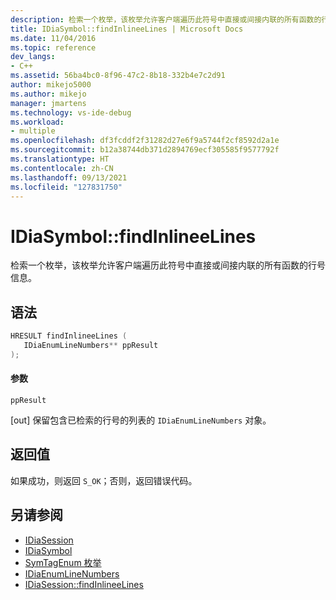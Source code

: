 ```yaml
---
description: 检索一个枚举，该枚举允许客户端遍历此符号中直接或间接内联的所有函数的行号信息。
title: IDiaSymbol::findInlineeLines | Microsoft Docs
ms.date: 11/04/2016
ms.topic: reference
dev_langs:
- C++
ms.assetid: 56ba4bc0-8f96-47c2-8b18-332b4e7c2d91
author: mikejo5000
ms.author: mikejo
manager: jmartens
ms.technology: vs-ide-debug
ms.workload:
- multiple
ms.openlocfilehash: df3fcddf2f31282d27e6f9a5744f2cf8592d2a1e
ms.sourcegitcommit: b12a38744db371d2894769ecf305585f9577792f
ms.translationtype: HT
ms.contentlocale: zh-CN
ms.lasthandoff: 09/13/2021
ms.locfileid: "127831750"
---
```

# <a name="idiasymbolfindinlineelines"></a>IDiaSymbol::findInlineeLines
检索一个枚举，该枚举允许客户端遍历此符号中直接或间接内联的所有函数的行号信息。

## <a name="syntax"></a>语法

```C++
HRESULT findInlineeLines ( 
   IDiaEnumLineNumbers** ppResult
);
```

#### <a name="parameters"></a>参数
 `ppResult`

[out] 保留包含已检索的行号的列表的 `IDiaEnumLineNumbers` 对象。

## <a name="return-value"></a>返回值
 如果成功，则返回 `S_OK`；否则，返回错误代码。

## <a name="see-also"></a>另请参阅
- [IDiaSession](../../debugger/debug-interface-access/idiasession.md)
- [IDiaSymbol](../../debugger/debug-interface-access/idiasymbol.md)
- [SymTagEnum 枚举](../../debugger/debug-interface-access/symtagenum.md)
- [IDiaEnumLineNumbers](../../debugger/debug-interface-access/idiaenumlinenumbers.md)
- [IDiaSession::findInlineeLines](../../debugger/debug-interface-access/idiasession-findinlineelines.md)
